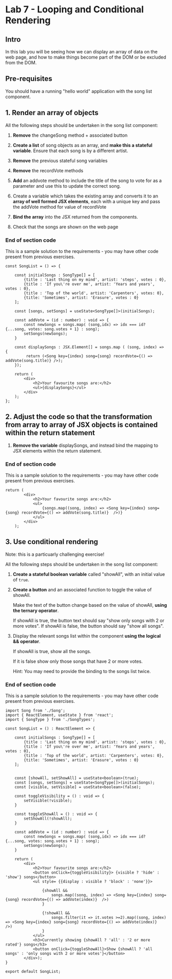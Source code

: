 # Lab 7 - Looping and Conditional Rendering

## Intro

In this lab you will be seeing how we can display an array of data on the web page, and how to make things become part of the DOM or be excluded from the DOM.

## Pre-requisites

You should have a running "hello world" application with the song list component.

## 1. Render an array of objects

All the following steps should be undertaken in the song list component:

1. **Remove** the changeSong method + associated button

2. **Create a list** of song objects as an array, and **make this a stateful variable**. Ensure that each song is by a different artist.

3. **Remove** the previous stateful song variables
   
5. **Remove** the recordVote methods 

6. **Add** an addvote method to include the title of the song to vote for as a parameter and use this to update the correct song.

7. Create a variable which takes the existing array and converts it to an **array of well formed JSX elements**, each with a unique key and pass the addVote method for value of recordVote

8. **Bind the array** into the JSX returned from the components.

9. Check that the songs are shown on the web page 

### End of section code
This is a sample solution to the requirements - you may have other code present from previous exercises.

```
const SongList = () => {

    const initialSongs : SongType[] = [
        {title : 'Last thing on my mind', artist: 'steps', votes : 0},
        {title : 'If you\'re over me', artist: 'Years and years', votes : 0},
        {title : 'Top of the world', artist: 'Carpenters', votes: 0},
        {title: 'Sometimes', artist: 'Erasure', votes : 0}
    ];

    const [songs, setSongs] = useState<SongType[]>(initialSongs);

    const addVote = (id : number) : void => {
        const newSongs = songs.map( (song,idx) => idx === id? {...song, votes: song.votes + 1} : song);
        setSongs(newSongs);
    }

    const displaySongs : JSX.Element[] = songs.map ( (song, index) => {
         return (<Song key={index} song={song} recordVote={() => addVote(song.title)} />);
    });

    return (
        <div>
            <h2>Your favourite songs are:</h2>
            <ul>{displaySongs}</ul>
        </div>
    );
};
```

## 2. Adjust the code so that the transformation from array to array of JSX objects is contained within the return statement

1. **Remove the variable** displaySongs, and instead bind the mapping to JSX elements within the return statement.

### End of section code
This is a sample solution to the requirements - you may have other code present from previous exercises.

```
return (
        <div>
            <h2>Your favourite songs are:</h2>
            <ul>
                {songs.map((song, index) => <Song key={index} song={song} recordVote={() => addVote(song.title)}  />)}
            </ul>
        </div>
    );
```


## 3. Use conditional rendering

Note: this is a particuarly challenging exercise!

All the following steps should be undertaken in the song list component:

1. **Create a stateful boolean variable** called "showAll", with an initial value of `true`.

2. **Create a button** and an associated function to toggle the value of showAll. 

    Make the text of the button change based on the value of showAll, **using the ternary operator**.

    If showAll is true, the button text should say "show only songs with 2 or more votes". If showAll is false, the button should say "show all songs".

3.  Display the relevant songs list within the component **using the logical && operator**.
 
    If showAll is true, show all the songs. 
    
    If it is false show only those songs that have 2 or more votes. 

    Hint: You may need to provide the binding to the songs list twice.

### End of section code
This is a sample solution to the requirements - you may have other code present from previous exercises.

```
import Song from './Song';
import { ReactElement, useState } from 'react';
import { SongType } from './SongTypes';

const SongList = () : ReactElement => {

    const initialSongs : SongType[] = [
        {title : 'Last thing on my mind', artist: 'steps', votes : 0},
        {title : 'If you\'re over me', artist: 'Years and years', votes : 0},
        {title : 'Top of the world', artist: 'Carpenters', votes: 0},
        {title: 'Sometimes', artist: 'Erasure', votes : 0}
    ];


    const [showAll, setShowAll] = useState<boolean>(true);
    const [songs, setSongs] = useState<SongType[]>(initialSongs);
    const [visible, setVisible] = useState<boolean>(false);

    const toggleVisibility = () : void => {
        setVisible(!visible);
    }

    const toggleShowAll = () : void => {
        setShowAll(!showAll);
    }

    const addVote = (id : number) : void => {
        const newSongs = songs.map( (song,idx) => idx === id? {...song, votes: song.votes + 1} : song);
        setSongs(newSongs);
    }

    return (
        <div>
            <h2>Your favourite songs are:</h2>
            <button onClick={toggleVisibility}> {visible ? 'hide' : 'show'} songs</button>
            <ul style= {{display : visible ? 'block' : 'none'}}>

                {showAll &&
                    songs.map((song, index) => <Song key={index} song={song} recordVote={() => addVote(index)}  />)
                }

                {!showAll &&
                    songs.filter(it => it.votes >=2).map((song, index) => <Song key={index} song={song} recordVote={() => addVote(index)}  />)
                }
            </ul>
            <h3>Currently showing {showAll ? 'all' : '2 or more rated'} songs</h3>
            <button onClick={toggleShowAll}>Show {showAll ? 'all songs' : 'only songs with 2 or more votes'}</button>
        </div>);
}

export default SongList;
```
   
